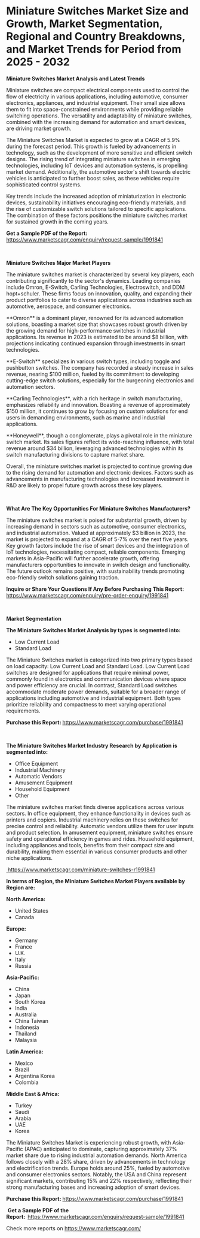 <p><h1>Miniature Switches Market Size and Growth, Market Segmentation, Regional and Country Breakdowns, and Market Trends for Period from 2025 -  2032</h1></p><p><strong>Miniature Switches Market Analysis and Latest Trends</strong></p>
<p><p>Miniature switches are compact electrical components used to control the flow of electricity in various applications, including automotive, consumer electronics, appliances, and industrial equipment. Their small size allows them to fit into space-constrained environments while providing reliable switching operations. The versatility and adaptability of miniature switches, combined with the increasing demand for automation and smart devices, are driving market growth.</p><p>The Miniature Switches Market is expected to grow at a CAGR of 5.9% during the forecast period. This growth is fueled by advancements in technology, such as the development of more sensitive and efficient switch designs. The rising trend of integrating miniature switches in emerging technologies, including IoT devices and automation systems, is propelling market demand. Additionally, the automotive sector's shift towards electric vehicles is anticipated to further boost sales, as these vehicles require sophisticated control systems.</p><p>Key trends include the increased adoption of miniaturization in electronic devices, sustainability initiatives encouraging eco-friendly materials, and the rise of customizable switch solutions tailored to specific applications. The combination of these factors positions the miniature switches market for sustained growth in the coming years.</p></p>
<p><strong>Get a Sample PDF of the Report:&nbsp;</strong> <a href="https://www.marketscagr.com/enquiry/request-sample/1991841?utm_campaign=2198&utm_medium=2&utm_source=Github&utm_content=ia&utm_term=08042025&utm_id=miniature-switches">https://www.marketscagr.com/enquiry/request-sample/1991841</a></p>
<p>&nbsp;</p>
<p><strong>Miniature Switches Major Market Players</strong></p>
<p><p>The miniature switches market is characterized by several key players, each contributing significantly to the sector's dynamics. Leading companies include Omron, E-Switch, Carling Technologies, Electroswitch, and DDM hopt+schuler. These firms focus on innovation, quality, and expanding their product portfolios to cater to diverse applications across industries such as automotive, aerospace, and consumer electronics.</p><p>**Omron** is a dominant player, renowned for its advanced automation solutions, boasting a market size that showcases robust growth driven by the growing demand for high-performance switches in industrial applications. Its revenue in 2023 is estimated to be around $8 billion, with projections indicating continued expansion through investments in smart technologies.</p><p>**E-Switch** specializes in various switch types, including toggle and pushbutton switches. The company has recorded a steady increase in sales revenue, nearing $100 million, fueled by its commitment to developing cutting-edge switch solutions, especially for the burgeoning electronics and automation sectors.</p><p>**Carling Technologies**, with a rich heritage in switch manufacturing, emphasizes reliability and innovation. Boasting a revenue of approximately $150 million, it continues to grow by focusing on custom solutions for end users in demanding environments, such as marine and industrial applications.</p><p>**Honeywell**, though a conglomerate, plays a pivotal role in the miniature switch market. Its sales figures reflect its wide-reaching influence, with total revenue around $34 billion, leveraging advanced technologies within its switch manufacturing divisions to capture market share.</p><p>Overall, the miniature switches market is projected to continue growing due to the rising demand for automation and electronic devices. Factors such as advancements in manufacturing technologies and increased investment in R&D are likely to propel future growth across these key players.</p></p>
<p>&nbsp;</p>
<p><strong>What Are The Key Opportunities For Miniature Switches Manufacturers?</strong></p>
<p><p>The miniature switches market is poised for substantial growth, driven by increasing demand in sectors such as automotive, consumer electronics, and industrial automation. Valued at approximately $3 billion in 2023, the market is projected to expand at a CAGR of 5-7% over the next five years. Key growth factors include the rise of smart devices and the integration of IoT technologies, necessitating compact, reliable components. Emerging markets in Asia-Pacific will further accelerate growth, offering manufacturers opportunities to innovate in switch design and functionality. The future outlook remains positive, with sustainability trends promoting eco-friendly switch solutions gaining traction.</p></p>
<p><strong>Inquire or Share Your Questions If Any Before Purchasing This Report:</strong> <a href="https://www.marketscagr.com/enquiry/pre-order-enquiry/1991841?utm_campaign=2198&utm_medium=2&utm_source=Github&utm_content=ia&utm_term=08042025&utm_id=miniature-switches">https://www.marketscagr.com/enquiry/pre-order-enquiry/1991841</a></p>
<p>&nbsp;</p>
<p><strong>Market Segmentation</strong></p>
<p><strong>The Miniature Switches Market Analysis by types is segmented into:</strong></p>
<p><ul><li>Low Current Load</li><li>Standard Load</li></ul></p>
<p><p>The Miniature Switches market is categorized into two primary types based on load capacity: Low Current Load and Standard Load. Low Current Load switches are designed for applications that require minimal power, commonly found in electronics and communication devices where space and power efficiency are crucial. In contrast, Standard Load switches accommodate moderate power demands, suitable for a broader range of applications including automotive and industrial equipment. Both types prioritize reliability and compactness to meet varying operational requirements.</p></p>
<p><strong>Purchase this Report:&nbsp;</strong><a href="https://www.marketscagr.com/purchase/1991841?utm_campaign=2198&utm_medium=2&utm_source=Github&utm_content=ia&utm_term=08042025&utm_id=miniature-switches">https://www.marketscagr.com/purchase/1991841</a></p>
<p>&nbsp;</p>
<p><strong>The Miniature Switches Market Industry Research by Application is segmented into:</strong></p>
<p><ul><li>Office Equipment</li><li>Industrial Machinery</li><li>Automatic Vendors</li><li>Amusement Equipment</li><li>Household Equipment</li><li>Other</li></ul></p>
<p><p>The miniature switches market finds diverse applications across various sectors. In office equipment, they enhance functionality in devices such as printers and copiers. Industrial machinery relies on these switches for precise control and reliability. Automatic vendors utilize them for user inputs and product selection. In amusement equipment, miniature switches ensure safety and operational efficiency in games and rides. Household equipment, including appliances and tools, benefits from their compact size and durability, making them essential in various consumer products and other niche applications.</p></p>
<p><a href="https://www.marketscagr.com/miniature-switches-r1991841?utm_campaign=2198&utm_medium=2&utm_source=Github&utm_content=ia&utm_term=08042025&utm_id=miniature-switches">&nbsp;https://www.marketscagr.com/miniature-switches-r1991841</a></p>
<p><strong>In terms of Region, the Miniature Switches Market Players available by Region are:</strong></p>
<p>
    <p> <strong> North America: </strong>
        <ul>
            <li>United States</li>
            <li>Canada</li>
        </ul>
        </p> 
    <p> <strong> Europe: </strong>
        <ul>
            <li>Germany</li>
            <li>France</li>
            <li>U.K.</li>
            <li>Italy</li>
            <li>Russia</li>
        </ul>
        </p> 
    <p> <strong> Asia-Pacific: </strong>
        <ul>
            <li>China</li>
            <li>Japan</li>
            <li>South Korea</li>
            <li>India</li>
            <li>Australia</li>
            <li>China Taiwan</li>
            <li>Indonesia</li>
            <li>Thailand</li>
            <li>Malaysia</li>
        </ul>
        </p> 
    <p> <strong> Latin America: </strong>
        <ul>
            <li>Mexico</li>
            <li>Brazil</li>
            <li>Argentina Korea</li>
            <li>Colombia</li>
        </ul>
        </p> 
    <p> <strong> Middle East & Africa: </strong>
        <ul>
            <li>Turkey</li>
            <li>Saudi</li>
            <li>Arabia</li>
            <li>UAE</li>
            <li>Korea</li>
        </ul>
    </p>
    </p>
<p><p>The Miniature Switches Market is experiencing robust growth, with Asia-Pacific (APAC) anticipated to dominate, capturing approximately 37% market share due to rising industrial automation demands. North America follows closely with a 28% share, driven by advancements in technology and electrification trends. Europe holds around 25%, fueled by automotive and consumer electronics sectors. Notably, the USA and China represent significant markets, contributing 15% and 22% respectively, reflecting their strong manufacturing bases and increasing adoption of smart devices.</p></p>
<p><strong>Purchase this Report: </strong><a href="https://www.marketscagr.com/purchase/1991841?utm_campaign=2198&utm_medium=2&utm_source=Github&utm_content=ia&utm_term=08042025&utm_id=miniature-switches">https://www.marketscagr.com/purchase/1991841</a></p>
<p>&nbsp;<strong>Get a Sample PDF of the Report:&nbsp;&nbsp;</strong><a href="https://www.marketscagr.com/enquiry/request-sample/1991841?utm_campaign=2198&utm_medium=2&utm_source=Github&utm_content=ia&utm_term=08042025&utm_id=miniature-switches">https://www.marketscagr.com/enquiry/request-sample/1991841</a></p>
<p><strong></strong></p>
<p>Check more reports on <a href="https://www.marketscagr.com/?utm_campaign=2198&utm_medium=2&utm_source=Github&utm_content=ia&utm_term=08042025&utm_id=miniature-switches">https://www.marketscagr.com/</a></p>